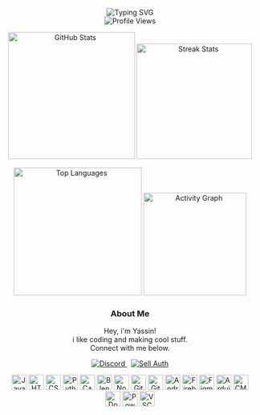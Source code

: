 <p align="center">
  <img src="https://readme-typing-svg.demolab.com?font=Fira+Code&weight=700&size=30&pause=1000&color=ffb000&center=true&random=true&width=500&lines=Yassin" alt="Typing SVG" /><br>
  <img src="https://komarev.com/ghpvc/?username=Yassin2626&label=Profile+Views&color=ffb000&style=flat" alt="Profile Views" />
</p>

<p align="center">
  <img src="https://github-readme-stats.vercel.app/api?username=Yassin2626&theme=vision-friendly-dark&locale=en&hide_border=true&custom_title=GitHub%20Stats" alt="GitHub Stats" height="253" />
  <img src="https://github-readme-streak-stats.herokuapp.com?user=Yassin2626&theme=highcontrast&hide_border=true" alt="Streak Stats" height="230" />
</p>

<p align="center">
  <img src="https://github-readme-stats.vercel.app/api/top-langs?username=Yassin2626&locale=en&hide_title=false&layout=compact&card_width=320&langs_count=5&theme=vision-friendly-dark&hide_border=true&custom_title=Top%20Languages" alt="Top Languages" height="255" />
  <img src="https://github-readme-activity-graph.vercel.app/graph?username=Yassin2626&hide_border=true&theme=high-contrast&title_color=ffb000" alt="Activity Graph" height="205" />
</p>

<h3 align="center">About Me</h3>
<p align="center">
  Hey, i'm Yassin!<br>
  i like coding and making cool stuff.<br>
  Connect with me below.
</p>

<p align="center">
  <a href="https://discord.com/users/956699005960720474" target="_blank">
    <img alt="Discord" src="https://img.shields.io/badge/Discord-100000?style=for-the-badge&logo=Discord&logoColor=white&labelColor=black&color=ffb000" />
  </a>
  &nbsp;
  <a href="https://yassin.mysellauth.com/" target="_blank">
    <img alt="Sell Auth" src="https://img.shields.io/badge/Sell%20Auth-100000?style=for-the-badge&logo=Shopify&logoColor=white&labelColor=black&color=ffb000"/>
  </a>
</p>

<p align="center">
  <img src="https://simpleicons.vercel.app/javascript/ffb000" height="30" alt="JavaScript" />
  <img src="https://simpleicons.vercel.app/html5/ffb000" height="30" alt="HTML" />
  <img src="https://simpleicons.vercel.app/css3/ffb000" height="30" alt="CSS3" />
  <img src="https://simpleicons.vercel.app/python/ffb000" height="30" alt="Python" />
  <img src="https://simpleicons.vercel.app/cplusplus/ffb000" height="30" alt="C++" />
  <img src="https://simpleicons.vercel.app/blender/ffb000" height="30" alt="Blender" />
  <img src="https://simpleicons.vercel.app/nodedotjs/ffb000" height="30" alt="Node.js" />
  <img src="https://simpleicons.vercel.app/git/ffb000" height="30" alt="Git" />
  <img src="https://simpleicons.vercel.app/github/ffb000" height="30" alt="GitHub" />
  <img src="https://simpleicons.vercel.app/androidstudio/ffb000" height="30" alt="Android Studio" />
  <img src="https://simpleicons.vercel.app/firebase/ffb000" height="30" alt="Firebase" />
  <img src="https://simpleicons.vercel.app/figma/ffb000" height="30" alt="Figma" />
  <img src="https://simpleicons.vercel.app/arduino/ffb000" height="30" alt="Arduino" />
  <img src="https://simpleicons.vercel.app/cmake/ffb000" height="30" alt="CMake" />
  <img src="https://simpleicons.vercel.app/docker/ffb000" height="30" alt="Docker" />
  <img src="https://simpleicons.vercel.app/arc/ffb000" height="30" alt="PowerShell" />
  <img src="https://simpleicons.vercel.app/codeium/ffb000" height="30" alt="VSCode" />
</p>
